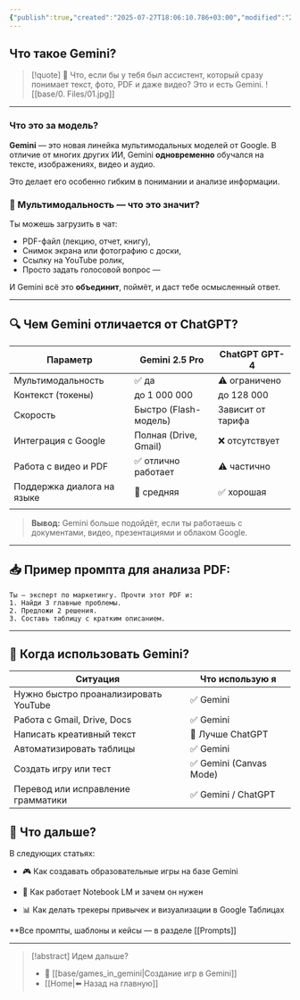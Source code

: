 ```yaml
---
{"publish":true,"created":"2025-07-27T18:06:10.786+03:00","modified":"2025-08-02T13:30:08.150+03:00","cssclasses":""}
---
```


## Что такое Gemini?

>[!quote] 🧠 Что, если бы у тебя был ассистент, который сразу понимает текст, фото, PDF и даже видео? Это и есть Gemini.
>![[base/0. Files/01.jpg]]

---
### Что это за модель?

**Gemini** — это новая линейка мультимодальных моделей от Google. В отличие от многих других ИИ, Gemini **одновременно** обучался на тексте, изображениях, видео и аудио. 

Это делает его особенно гибким в понимании и анализе информации.

### 🧠 Мультимодальность — что это значит?

Ты можешь загрузить в чат:

- PDF-файл (лекцию, отчет, книгу),
- Снимок экрана или фотографию с доски,
- Ссылку на YouTube ролик,
- Просто задать голосовой вопрос —

И Gemini всё это **объединит**, поймёт, и даст тебе осмысленный ответ.

---

## 🔍 Чем Gemini отличается от ChatGPT?

| Параметр                   | Gemini 2.5 Pro        | ChatGPT GPT-4     |
| -------------------------- | --------------------- | ----------------- |
| Мультимодальность          | ✅ да                  | ⚠️ ограничено     |
| Контекст (токены)          | до 1 000 000          | до 128 000        |
| Скорость                   | Быстро (Flash-модель) | Зависит от тарифа |
| Интеграция с Google        | Полная (Drive, Gmail) | ❌ отсутствует     |
| Работа с видео и PDF       | ✅ отлично работает    | ⚠️ частично       |
| Поддержка диалога на языке | 🤔 средняя            | ✅ хорошая         |
|                            |                       |                   |

> **Вывод:** Gemini больше подойдёт, если ты работаешь с документами, видео, презентациями и облаком Google.

---
## 📥 Пример промпта для анализа PDF:

```
Ты — эксперт по маркетингу. Прочти этот PDF и:
1. Найди 3 главные проблемы.
2. Предложи 2 решения.
3. Составь таблицу с кратким описанием.
```

---

## 🧭 Когда использовать Gemini?

| Ситуация                              | Что использую я        |
| ------------------------------------- | ---------------------- |
| Нужно быстро проанализировать YouTube | ✅ Gemini               |
| Работа с Gmail, Drive, Docs           | ✅ Gemini               |
| Написать креативный текст             | 🤔 Лучше ChatGPT       |
| Автоматизировать таблицы              | ✅ Gemini               |
| Создать игру или тест                 | ✅ Gemini (Canvas Mode) |
| Перевод или исправление грамматики    | ✅ Gemini / ChatGPT     |


## 📎 Что дальше?

В следующих статьях:

- 🎮 Как создавать образовательные игры на базе Gemini
    
- 🧩 Как работает Notebook LM и зачем он нужен
    
- 📊 Как делать трекеры привычек и визуализации в Google Таблицах
    

**Все промпты, шаблоны и кейсы — в разделе [[Prompts]]

---

> [!abstract] Идем дальше?
> - 🧠 [[base/games_in_gemini\|Создание игр в Gemini]]
> - [[Home\|⬅️ Назад на главную]]